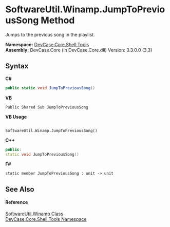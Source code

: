 # SoftwareUtil.Winamp.JumpToPreviousSong Method 
 

Jumps to the previous song in the playlist.

**Namespace:**&nbsp;<a href="N_DevCase_Core_Shell_Tools">DevCase.Core.Shell.Tools</a><br />**Assembly:**&nbsp;DevCase.Core (in DevCase.Core.dll) Version: 3.3.0.0 (3.3)

## Syntax

**C#**<br />
``` C#
public static void JumpToPreviousSong()
```

**VB**<br />
``` VB
Public Shared Sub JumpToPreviousSong
```

**VB Usage**<br />
``` VB Usage

SoftwareUtil.Winamp.JumpToPreviousSong()
```

**C++**<br />
``` C++
public:
static void JumpToPreviousSong()
```

**F#**<br />
``` F#
static member JumpToPreviousSong : unit -> unit 

```


## See Also


#### Reference
<a href="T_DevCase_Core_Shell_Tools_SoftwareUtil_Winamp">SoftwareUtil.Winamp Class</a><br /><a href="N_DevCase_Core_Shell_Tools">DevCase.Core.Shell.Tools Namespace</a><br />
